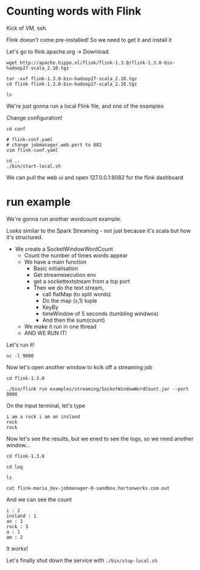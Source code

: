 # Counting words with Flink

Kick of VM, ssh.

Flink doesn't come pre-installed! So we need to get it and install it

Let's go to flink.apache.org -> Download. 

```
wget http://apache.hippo.nl/flink/flink-1.3.0/flink-1.3.0-bin-hadoop27-scala_2.10.tgz

tar -xvf flink-1.3.0-bin-hadoop27-scala_2.10.tgz
cd flink flink-1.3.0-bin-hadoop27-scala_2.10.tgz

ls
```

We're just gonna run a local Flink file, and one of the examples

Change configuration!

```
cd conf

# flink-conf.yaml
# change jobmanager.web.port to 882
vim flink-conf.yaml

cd ..
./bin/start-local.sh
```

We can pull the web ui and open 127.0.0.1:8082 for the flink dashboard

# run example

We're gonna run another wordcount example.

Looks similar to the Spark Streaming - not just because it's scala but how it's structured.

* We create a SocketWindowWordCount
    - Count the number of times words appear
    - We have a main function
        + Basic initialisation
        + Get streamexecution env
        + get a sockettextstream from a tcp port
        + Then we do the text stream, 
            * call flatMap (to split words)
            * Do the map (x,1) tuple
            * KeyBy
            * timeWindow of 5 seconds (tumbling windwos)
            * And then the sum(count)
    - We make it run in one thread
    - AND WE RUN IT!

Let's run it!

```
nc -l 9000
```

Now let's  open another window to kcik off a streaming job

```
cd flink-1.3.0

./bin/flink run examples/streaming/SocketWindowWordCount.jar --port 9000
```

On the input terminal, let's type

```
i am a rock i am an insland
rock
rock
```

Now let's see the results, but we ened to see the logs, so we need another window...

```
cd flink-1.3.0

cd log

ls

cat flink-maria_dev-jobmanager-0-sandbox.hortonworks.com.out
```

And we can see the count

```
i : 2
insland : 1
an : 1
rock : 3
a : 1
am : 2
```

It works!

Let's finally shut down the service with ```./bin/stop-local.sh```







